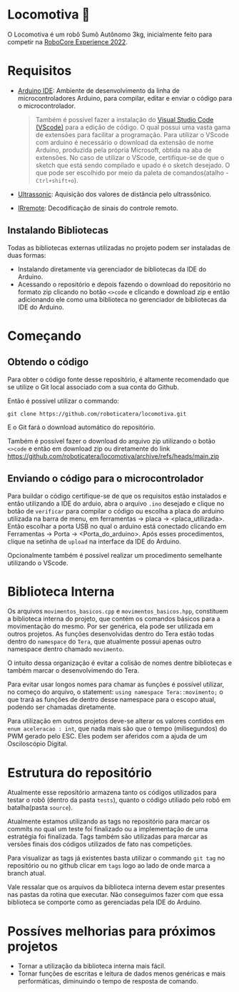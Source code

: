 
# Locomotiva 🚂
O Locomotiva é um robô Sumô Autônomo 3kg, inicialmente feito para competir na [RoboCore Experience 2022](https://www.robocoreexperience.com/).

# Requisitos
- [Arduino IDE](https://www.arduino.cc/en/software): Ambiente de desenvolvimento da linha de microcontroladores Arduino, para compilar, editar e enviar o código para o microcontrolador.
  >Também é possível fazer a instalação do [Visual Studio Code (VScode)](https://code.visualstudio.com/download) 
  para a edição de código. O qual possui uma vasta gama de extensões para facilitar
  a programação. Para utilizar o VScode com arduino é necessário o download da extensão de nome Arduino,
  produzida pela própria Microsoft, obtida na aba de extensões.
  No caso de utilizar o VScode, certifique-se de que o sketch
  que está sendo compilado e upado é o sketch desejado. O que pode ser escolhido 
  por meio da paleta de comandos(atalho - `Ctrl+shift+o`).

- [Ultrassonic](https://github.com/ErickSimoes/Ultrasonic): Aquisição dos valores de distância pelo ultrassônico.

- [IRremote](https://github.com/Arduino-IRremote/Arduino-IRremote): Decodificação de sinais do controle remoto.

## Instalando Bibliotecas
Todas as bibliotecas externas utilizadas no projeto podem ser instaladas de duas formas: 
- Instalando diretamente via gerenciador de bibliotecas da IDE do Arduino.
- Acessando o repositório e depois fazendo o download do repositório no formato zip clicando no botão `<>code` e clicando e download zip e então adicionando ele como uma biblioteca no gerenciador de bibliotecas da IDE do Arduino.

# Começando

## Obtendo o código
Para obter o código fonte desse reposítório, é altamente recomendado que se utilize o Git 
local associado com a sua conta do Github.

Então é possível utilizar o commando:
``` shell 
git clone https://github.com/roboticatera/locomotiva.git
```

E o Git fará o download automático do repositório.

Também é possível fazer o download do arquivo zip utilizando o botão `<>code`
e então em download zip ou diretamente do link
https://github.com/roboticatera/locomotiva/archive/refs/heads/main.zip

## Enviando o código para o microcontrolador

Para buildar o código certifique-se de que os requisitos estão 
instalados e então utilizando a IDE do arduio, abra o arquivo 
`.ino` desejado e clique no botão de `verificar` para compilar o código 
ou escolha a placa do arduino utilizada na barra de menu, 
em ferramentas -> placa -> \<placa\_utilizada\>. Então escolhar a porta USB
no qual o arduino está conectado clicando em Ferramentas -> Porta -> \<Porta\_do\_arduino\>. Após esses procedimentos, clique na setinha de `upload`
na interface da IDE do Arduino.

Opcionalmente também é possível realizar um procedimento semelhante utilizando o 
VScode.

# Biblioteca Interna

Os arquivos `movimentos_basicos.cpp` e `movimentos_basicos.hpp`, constituem a biblioteca interna do projeto, que contém os comandos básicos para a movimentação do mesmo. Por ser genérica, ela pode ser utilizada em outros projetos. As funções desenvolvidas dentro do Tera estão todas dentro do `namespace` do `Tera`,
que atualmente possui apenas outro namespace dentro chamado `movimento`.

O intuito dessa organização é evitar a colisão de nomes dentre bibliotecas
e também marcar o desenvolvimendo do Tera.

Para evitar usar longos nomes para chamar as funções é possível utilizar, 
no começo do arquivo, o statement: `using namespace Tera::movimento;` o
que trará as funções de dentro desse namespace para o escopo atual, podendo 
ser chamadas diretamente.

Para utilização em outros projetos deve-se alterar os valores contidos em `enum aceleracao : int`, que nada mais são que o tempo (milisegundos) do PWM gerado pelo ESC. Eles podem ser aferidos com a ajuda de um Osciloscópio Digital.

# Estrutura do repositório

Atualmente esse repositório armazena tanto os códigos utilizados para testar 
o robô (dentro da pasta `tests`), quanto o código utiliado pelo robô em batalha(pasta `source`).

Atualmente estamos utilizando as tags no repositório para marcar os commits 
no qual um teste foi finalizado ou a implementação de uma estratégia 
foi finalizada. Tags também são utilizadas para marcar as versões 
finais dos códigos utilizados de fato nas competições. 

Para visualizar as tags já existentes basta utilizar o commando `git tag` 
no repositório ou no github clicar em `tags` logo ao lado de onde marca 
a branch atual.

Vale ressalar que os arquivos da biblioteca interna devem estar presentes nas pastas da rotina que executar. Não conseguimos fazer com que essa biblioteca se comporte como as gerenciadas pela IDE do Arduino.

# Possíves melhorias para próximos projetos

- Tornar a utilização da biblioteca interna mais fácil.
- Tornar funções de escritas e leitura de dados menos genéricas e mais performáticas, diminuindo o tempo de resposta de comando.



